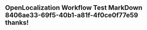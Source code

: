 <properties
ms.topic="hero-topic"
ms.test1="hero-topic"
ms.test2="test"/>

## OpenLocalization Workflow Test MarkDown 8406ae33-69f5-40b1-a81f-4f0ce0f77e59 thanks!
